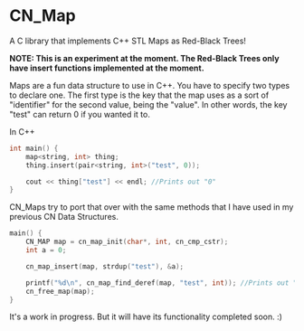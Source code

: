 # CN_Map
A C library that implements C++ STL Maps as Red-Black Trees!

<b>NOTE: This is an experiment at the moment. The Red-Black Trees only have insert functions implemented at the moment.</b>

Maps are a fun data structure to use in C++. You have to specify two types to declare one. The first type is the key that the map uses as a sort of "identifier" for the second value, being the "value". In other words, the key "test" can return 0 if you wanted it to.

In C++
```c++
int main() {
	map<string, int> thing;
	thing.insert(pair<string, int>("test", 0));

	cout << thing["test"] << endl; //Prints out "0"
}
```

CN_Maps try to port that over with the same methods that I have used in my previous CN Data Structures.

```c
main() {
	CN_MAP map = cn_map_init(char*, int, cn_cmp_cstr);
	int a = 0;

	cn_map_insert(map, strdup("test"), &a);

	printf("%d\n", cn_map_find_deref(map, "test", int)); //Prints out "0"
	cn_free_map(map);
}
```

It's a work in progress. But it will have its functionality completed soon. :)
